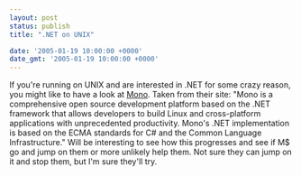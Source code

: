 ```yaml
---
layout: post
status: publish
title: ".NET on UNIX"

date: '2005-01-19 10:00:00 +0000'
date_gmt: '2005-01-19 10:00:00 +0000'
---
```

If you're running on UNIX and are interested in .NET for some crazy reason, you might like to have a look at <a href="http://www.mono-project.com/about/index.html" target="_blank">Mono</a>.
Taken from their site:
"Mono is a comprehensive open source development platform based on the .NET framework that allows developers to build Linux and cross-platform applications with unprecedented productivity. Mono's .NET implementation is based on the ECMA standards for C# and  the Common Language Infrastructure."
Will be interesting to see how this progresses and see if M$ go and jump on them or more unlikely help them. Not sure they can jump on it and stop them, but I'm sure they'll try.
